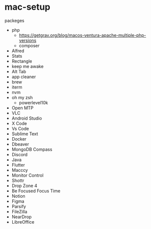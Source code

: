 # mac-setup

packeges
  - php
    - https://getgrav.org/blog/macos-ventura-apache-multiple-php-versions
    - composer
  - Alfred
  - Stats
  - Rectangle
  - keep me awake
  - Alt Tab
  - app cleaner
  - brew 
  - iterm
  - nvm
  - oh my zsh
    - powerlevel10k
  - Open MTP
  - VLC
  - Android Studio
  - X Code
  - Vs Code
  - Sublime Text
  - Docker
  - Dbeaver
  - MongoDB Compass
  - Discord
  - Java
  - Flutter
  - Macccy
  - Monitor Control
  - Shottr
  - Drop Zone 4
  - Be Focused Focus Time
  - Notion
  - Figma
  - Parsify
  - FileZilla
  - NearDrop
  - LibreOffice
  
